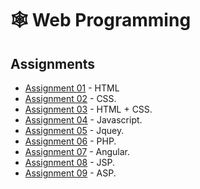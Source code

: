 # 🕸️ Web Programming
## Assignments
- [Assignment 01](https://github.com/raul-dunca/web-assignment1) - HTML
- [Assignment 02](https://github.com/raul-dunca/web-assignment2) - CSS.
- [Assignment 03](https://github.com/raul-dunca/web-assignment3) - HTML + CSS.
- [Assignment 04](https://github.com/raul-dunca/web-assignment4) - Javascript.
- [Assignment 05](https://github.com/raul-dunca/web-assignment5) - Jquey.
- [Assignment 06](https://github.com/raul-dunca/web-assignment6) - PHP.
- [Assignment 07](https://github.com/raul-dunca/web-assignment7) - Angular.
- [Assignment 08](https://github.com/raul-dunca/web-assignment8) - JSP.
- [Assignment 09](https://github.com/raul-dunca/web-assignment9) - ASP.
